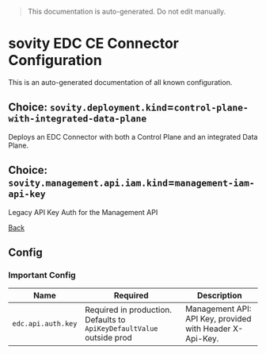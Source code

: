 > This documentation is auto-generated. Do not edit manually.

# sovity EDC CE Connector Configuration

This is an auto-generated documentation of all known configuration.

## Choice: `sovity.deployment.kind`=`control-plane-with-integrated-data-plane`

Deploys an EDC Connector with both a Control Plane and an integrated Data Plane.

## Choice: `sovity.management.api.iam.kind`=`management-iam-api-key`

Legacy API Key Auth for the Management API

[Back](../README.md)

## Config

### Important Config

| Name               | Required                                                              | Description                                              |
|--------------------|-----------------------------------------------------------------------|----------------------------------------------------------|
| `edc.api.auth.key` | Required in production. Defaults to `ApiKeyDefaultValue` outside prod | Management API: API Key, provided with Header X-Api-Key. |


